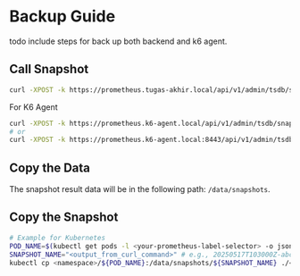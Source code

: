 # Backup Guide

todo include steps for back up both backend and k6 agent.

## Call Snapshot

```bash
curl -XPOST -k https://prometheus.tugas-akhir.local/api/v1/admin/tsdb/snapshot
```

For K6 Agent

```bash
curl -XPOST -k https://prometheus.k6-agent.local/api/v1/admin/tsdb/snapshot
# or
curl -XPOST -k https://prometheus.k6-agent.local:8443/api/v1/admin/tsdb/snapshot
```

## Copy the Data

The snapshot result data will be in the following path: `/data/snapshots`.

## Copy the Snapshot

```bash
# Example for Kubernetes
POD_NAME=$(kubectl get pods -l <your-prometheus-label-selector> -o jsonpath='{.items[0].metadata.name}')
SNAPSHOT_NAME="<output_from_curl_command>" # e.g., 20250517T103000Z-abcdef1234567890
kubectl cp <namespace>/${POD_NAME}:/data/snapshots/${SNAPSHOT_NAME} ./<local-backup-path>/${SNAPSHOT_NAME} -c <prometheus-container-name>
```
